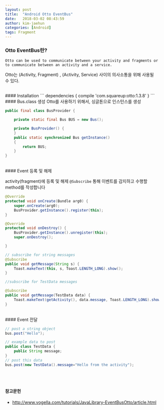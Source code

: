 ```yaml
---
layout: post
title:  "Android Otto EventBus"
date:   2018-03-02 08:43:59
author: kim-jaehun
categories: [Android]
tags: Fragment
---
```


### Otto EventBus란?

`Otto can be used to communicate between your activity and fragments or to communicate between an activity and a service.`

Otto는 (Activity, Fragment) , (Activity, Service) 사이의 의사소통을 위해 사용될 수 있다.

<br>
#### Installation
```
dependencies {
  compile 'com.squareup:otto:1.3.8'
}
```

<br>
#### Bus.class 생성
Otto를 사용하기 위해서, 싱글톤으로 인스턴스를 생성

``` JAVA
public final class BusProvider {

    private static final Bus BUS = new Bus();

    private BusProvider() {
    }
    public static synchronized Bus getInstance()
    {
        return BUS;
    }
}
```

<br>
#### Event 등록 및 해제

activity(fragment)에 등록 및 해제
`@Subscribe` 통해 이벤트를 감지하고 수행할 method를 작성합니다

```JAVA
@Override
protected void onCreate(Bundle arg0) {
    super.onCreate(arg0);
    BusProvider.getInstance().register(this);
}

@Override
protected void onDestroy() {
    BusProvider.getInstance().unregister(this);
    super.onDestroy();

}

// subscribe for string messages
@Subscribe
public void getMessage(String s) {
    Toast.makeText(this, s, Toast.LENGTH_LONG).show();
}

//subscribe for TestData messages

@Subscribe
public void getMessage(TestData data) {
    Toast.makeText(getActivity(), data.message, Toast.LENGTH_LONG).show();
}
```

<br>
#### Event 전달

```JAVA
// post a string object
bus.post("Hello");
```

```JAVA
// example data to post
public class TestData {
    public String message;
}
// post this data
bus.post(new TestData().message="Hello from the activity");
```





<br><br>
#### 참고문헌
* http://www.vogella.com/tutorials/JavaLibrary-EventBusOtto/article.html
